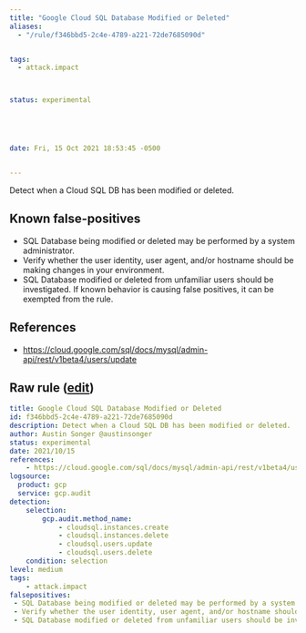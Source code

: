 ```yaml
---
title: "Google Cloud SQL Database Modified or Deleted"
aliases:
  - "/rule/f346bbd5-2c4e-4789-a221-72de7685090d"


tags:
  - attack.impact



status: experimental





date: Fri, 15 Oct 2021 18:53:45 -0500


---
```


Detect when a Cloud SQL DB has been modified or deleted.

<!--more-->


## Known false-positives

* SQL Database being modified or deleted may be performed by a system administrator.
* Verify whether the user identity, user agent, and/or hostname should be making changes in your environment.
* SQL Database modified or deleted from unfamiliar users should be investigated. If known behavior is causing false positives, it can be exempted from the rule.



## References

* https://cloud.google.com/sql/docs/mysql/admin-api/rest/v1beta4/users/update


## Raw rule ([edit](https://github.com/SigmaHQ/sigma/edit/master/rules/cloud/gcp/gcp_sql_database_modified_or_deleted.yml))
```yaml
title: Google Cloud SQL Database Modified or Deleted
id: f346bbd5-2c4e-4789-a221-72de7685090d
description: Detect when a Cloud SQL DB has been modified or deleted.
author: Austin Songer @austinsonger
status: experimental
date: 2021/10/15
references:
    - https://cloud.google.com/sql/docs/mysql/admin-api/rest/v1beta4/users/update
logsource:
  product: gcp
  service: gcp.audit
detection:
    selection:
        gcp.audit.method_name: 
            - cloudsql.instances.create
            - cloudsql.instances.delete
            - cloudsql.users.update
            - cloudsql.users.delete
    condition: selection
level: medium
tags:
    - attack.impact
falsepositives:
 - SQL Database being modified or deleted may be performed by a system administrator. 
 - Verify whether the user identity, user agent, and/or hostname should be making changes in your environment. 
 - SQL Database modified or deleted from unfamiliar users should be investigated. If known behavior is causing false positives, it can be exempted from the rule.

```
